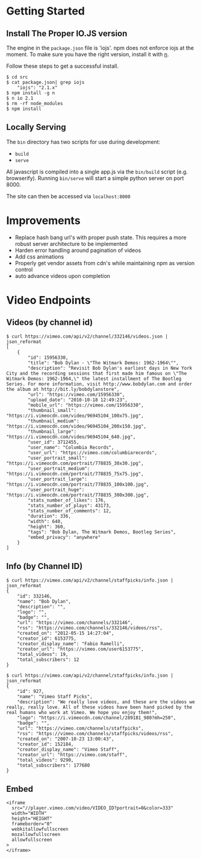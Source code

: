 # Getting Started

## Install The Proper IO.JS version

The engine in the `package.json` file is 'iojs'.
npm does not enforce iojs at the moment.
To make sure you have the right version, install it with [n](https://www.npmjs.com/package/n).

Follow these steps to get a successful install.

```
$ cd src
$ cat package.json| grep iojs
    "iojs": "2.1.x"
$ npm install -g n
$ n io 2.1
$ rm -rf node_modules
$ npm install
```

## Locally Serving

The `bin` directory has two scripts for use during development:

*  `build`
*  `serve`

All javascript is compiled into a single app.js via the `bin/build` script (e.g. browserify).
Running `bin/serve` will start a simple python server on port 8000.

The site can then be accessed via `localhost:8000`

# Improvements

*  Replace hash bang url's with proper push state.  This requires a more robust server architecture to be implemented
*  Harden error handling around pagination of videos
*  Add css animations
*  Properly get vendor assets from cdn's while maintaining npm as version control
*  auto advance videos upon completion

# Video Endpoints

## Videos (by channel id)
```
$ curl https://vimeo.com/api/v2/channel/332146/videos.json | json_reformat
[
    {
        "id": 15956330,
        "title": "Bob Dylan - \"The Witmark Demos: 1962-1964\"",
        "description": "Revisit Bob Dylan's earliest days in New York City and the recording sessions that first made him famous on \"The Witmark Demos: 1962-1964,\" the latest installment of The Bootleg Series. For more information, visit http://www.bobdylan.com and order the album at http://bit.ly/bobdylanstore",
        "url": "https://vimeo.com/15956330",
        "upload_date": "2010-10-18 12:49:23",
        "mobile_url": "https://vimeo.com/15956330",
        "thumbnail_small": "https://i.vimeocdn.com/video/96945104_100x75.jpg",
        "thumbnail_medium": "https://i.vimeocdn.com/video/96945104_200x150.jpg",
        "thumbnail_large": "https://i.vimeocdn.com/video/96945104_640.jpg",
        "user_id": 3712455,
        "user_name": "Columbia Records",
        "user_url": "https://vimeo.com/columbiarecords",
        "user_portrait_small": "https://i.vimeocdn.com/portrait/778835_30x30.jpg",
        "user_portrait_medium": "https://i.vimeocdn.com/portrait/778835_75x75.jpg",
        "user_portrait_large": "https://i.vimeocdn.com/portrait/778835_100x100.jpg",
        "user_portrait_huge": "https://i.vimeocdn.com/portrait/778835_300x300.jpg",
        "stats_number_of_likes": 176,
        "stats_number_of_plays": 43173,
        "stats_number_of_comments": 12,
        "duration": 336,
        "width": 640,
        "height": 360,
        "tags": "Bob Dylan, The Witmark Demos, Bootleg Series",
        "embed_privacy": "anywhere"
    }
]
```

## Info (by Channel ID)

```
$ curl https://vimeo.com/api/v2/channel/staffpicks/info.json | json_reformat
{
    "id": 332146,
    "name": "Bob Dylan",
    "description": "",
    "logo": "",
    "badge": "",
    "url": "https://vimeo.com/channels/332146",
    "rss": "https://vimeo.com/channels/332146/videos/rss",
    "created_on": "2012-05-15 14:27:04",
    "creator_id": 6153775,
    "creator_display_name": "Fabio Ramelli",
    "creator_url": "https://vimeo.com/user6153775",
    "total_videos": 19,
    "total_subscribers": 12
}

$ curl https://vimeo.com/api/v2/channel/staffpicks/info.json | json_reformat
{
    "id": 927,
    "name": "Vimeo Staff Picks",
    "description": "We really love videos, and these are the videos we really, really love. All of these videos have been hand picked by the real humans who work at Vimeo. We hope you enjoy them!",
    "logo": "https://i.vimeocdn.com/channel/289181_980?mh=250",
    "badge": "",
    "url": "https://vimeo.com/channels/staffpicks",
    "rss": "https://vimeo.com/channels/staffpicks/videos/rss",
    "created_on": "2007-10-23 13:00:43",
    "creator_id": 152184,
    "creator_display_name": "Vimeo Staff",
    "creator_url": "https://vimeo.com/staff",
    "total_videos": 9290,
    "total_subscribers": 177680
}
```

## Embed

```
<iframe
  src="//player.vimeo.com/video/VIDEO_ID?portrait=0&color=333"
  width="WIDTH"
  height="HEIGHT"
  frameborder="0"
  webkitallowfullscreen
  mozallowfullscreen
  allowfullscreen
>
</iframe>
```
